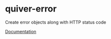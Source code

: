 # quiver-error

Create error objects along with HTTP status code

[Documentation](https://github.com/quiverjs/quiverjs/wiki/Error)
